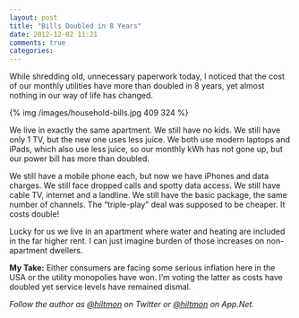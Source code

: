 ```yaml
---
layout: post
title: "Bills Doubled in 8 Years"
date: 2012-12-02 11:21
comments: true
categories: 
---
```


While shredding old, unnecessary paperwork today, I noticed that the cost of our monthly utilities have more than doubled in 8 years, yet almost nothing in our way of life has changed.

{% img /images/household-bills.jpg 409 324 %}

We live in exactly the same apartment. We still have no kids. We still have only 1 TV, but the new one uses less juice. We both use modern laptops and iPads, which also use less juice, so our monthly kWh has not gone up, but our power bill has more than doubled.

We still have a mobile phone each, but now we have iPhones and data charges. We still face dropped calls and spotty data access. We still have cable TV, internet and a landline. We still have the basic package, the same number of channels. The “triple-play” deal was supposed to be cheaper. It costs double!

Lucky for us we live in an apartment where water and heating are included in the far higher rent. I can just imagine burden of those increases on non-apartment dwellers.

**My Take:** Either consumers are facing some serious inflation here in the USA or the utility monopolies have won. I’m voting the latter as costs have doubled yet service levels have remained dismal.

*Follow the author as [@hiltmon](https://twitter.com/hiltmon) on Twitter or [@hiltmon](http://alpha.app.net/hiltmon) on App.Net.*